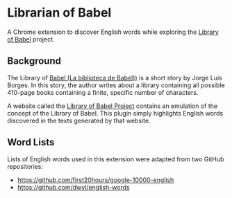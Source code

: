 # Librarian of Babel

A Chrome extension to discover English words while exploring
the [Library of Babel](https://libraryofbabel.info) project.

## Background

The Library of [Babel (La biblioteca de Babel))](https://en.wikipedia.org/wiki/The_Library_of_Babel) is a short story by Jorge Luis Borges.
In this story, the author writes about a library containing all possible 410-page books containing a finite, specific number of characters.

A website called the [Library of Babel Project](https://libraryofbabel.info) contains an emulation of the concept of the Library of Babel.
This plugin simply highlights English words discovered in the texts generated by that website.

## Word Lists

Lists of English words used in this extension were adapted from two GitHub repositories:

- https://github.com/first20hours/google-10000-english
- https://github.com/dwyl/english-words
